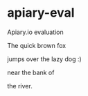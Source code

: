 # apiary-eval
Apiary.io evaluation


The quick brown fox

jumps over the lazy dog :)

near the bank of


the river.
